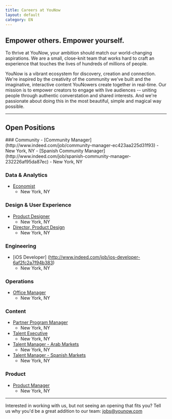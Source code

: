 ```yaml
---
title: Careers at YouNow
layout: default
category: EN
---
```

## Empower others. Empower yourself.

To thrive at YouNow, your ambition should match our world-changing aspirations. We are a small, close-knit team that works hard to craft an experience that touches the lives of hundreds of millions of people.

YouNow is a vibrant ecosystem for discovery, creation and connection. We're inspired by the creativity of the community we've built and the imaginative, interactive content YouNowers create together in real-time. Our mission is to empower creators to engage with live audiences -- uniting people through authentic converstation and shared interests. And we're passionate about doing this in the most beautiful, simple and magical way possible.

---

## Open Positions
<div id="jobsColumns" note="do not edit this line">
<div id="column1" note="do not edit this line">
### Community 
- [Community Manager](http://www.indeed.com/job/community-manager-ec423aa225d31f93)
 - New York, NY
- [Spanish Community Manager](http://www.indeed.com/job/spanish-community-manager-232226af95da87ec)
 - New York, NY

### Data & Analytics
- [Economist](http://www.indeed.com/job/economist-cff6159426a74d82)
  - New York, NY

### Design & User Experience
- [Product Designer](http://www.indeed.com/job/product-designer-32cc54da1dfb228a)
  - New York, NY
- [Director, Product Design](http://www.indeed.com/job/director-product-design-7d1284466b02a612)
  - New York, NY

### Engineering
- [iOS Developer] (http://www.indeed.com/job/ios-developer-6af2fc2a7f94b383)
  - New York, NY

</div note="do not edit this line">
<div id="column2" note="do not edit this line">

### Operations
- [Office Manager](http://www.indeed.com/job/office-manager-7bad5cd53afbc1ed)
  - New York, NY

### Content
- [Partner Program Manager](http://www.indeed.com/job/partner-program-manager-9dca7a0aa2cc087e)
  - New York, NY
- [Talent Executive](http://www.indeed.com/job/talent-executive-1557ed08943a837e)
  - New York, NY
- [Talent Manager - Arab Markets](http://www.indeed.com/job/talent-manager-arab-markets-46af7f95d65d25dc)
  - New York, NY
- [Talent Manager - Spanish Markets](http://www.indeed.com/job/talent-manager-spanish-markets-1df170ee252ef477)
  - New York, NY

### Product
- [Product Manager](http://www.indeed.com/job/product-manager-4869b6bc4fb4de47)
  - New York, NY

</div note="do not edit this line">
</div note="do not edit this line">
    
---

Interested in working with us, but not seeing an opening that fits you? Tell us why you'd be a great addition to our team: [jobs@younow.com](jobs@younow.com)
